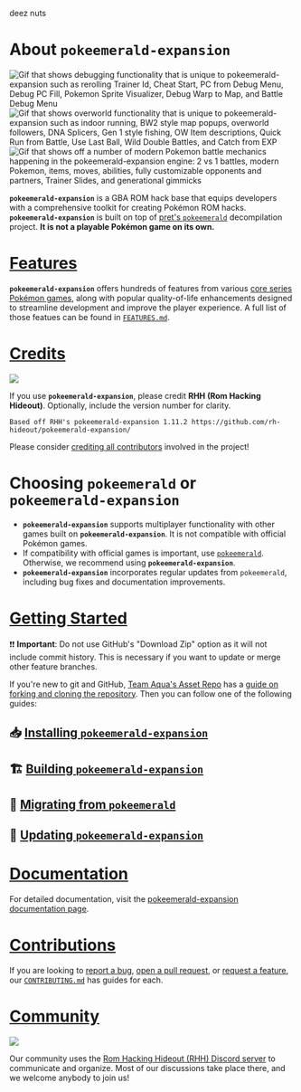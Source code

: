 deez nuts

# About `pokeemerald-expansion`

![Gif that shows debugging functionality that is unique to pokeemerald-expansion such as rerolling Trainer Id, Cheat Start, PC from Debug Menu, Debug PC Fill, Pokemon Sprite Visualizer, Debug Warp to Map, and Battle Debug Menu](https://github.com/user-attachments/assets/cf9dfbee-4c6b-4bca-8e0a-07f116ef891c) ![Gif that shows overworld functionality that is unique to pokeemerald-expansion such as indoor running, BW2 style map popups, overworld followers, DNA Splicers, Gen 1 style fishing, OW Item descriptions, Quick Run from Battle, Use Last Ball, Wild Double Battles, and Catch from EXP](https://github.com/user-attachments/assets/383af243-0904-4d41-bced-721492fbc48e) ![Gif that shows off a number of modern Pokemon battle mechanics happening in the pokeemerald-expansion engine: 2 vs 1 battles, modern Pokemon, items, moves, abilities, fully customizable opponents and partners, Trainer Slides, and generational gimmicks](https://github.com/user-attachments/assets/50c576bc-415e-4d66-a38f-ad712f3316be)

<!-- If you want to re-record or change these gifs, here are some notes that I used: https://files.catbox.moe/05001g.md -->

**`pokeemerald-expansion`** is a GBA ROM hack base that equips developers with a comprehensive toolkit for creating Pokémon ROM hacks. **`pokeemerald-expansion`** is built on top of [pret's `pokeemerald`](https://github.com/pret/pokeemerald) decompilation project. **It is not a playable Pokémon game on its own.** 

# [Features](FEATURES.md)

**`pokeemerald-expansion`** offers hundreds of features from various [core series Pokémon games](https://bulbapedia.bulbagarden.net/wiki/Core_series), along with popular quality-of-life enhancements designed to streamline development and improve the player experience. A full list of those featues can be found in [`FEATURES.md`](FEATURES.md).

# [Credits](CREDITS.md)

 [![](https://img.shields.io/github/all-contributors/rh-hideout/pokeemerald-expansion/master)](CREDITS.md)

If you use **`pokeemerald-expansion`**, please credit **RHH (Rom Hacking Hideout)**. Optionally, include the version number for clarity.

```
Based off RHH's pokeemerald-expansion 1.11.2 https://github.com/rh-hideout/pokeemerald-expansion/
```

Please consider [crediting all contributors](CREDITS.md) involved in the project!

# Choosing `pokeemerald` or **`pokeemerald-expansion`**

- **`pokeemerald-expansion`** supports multiplayer functionality with other games built on **`pokeemerald-expansion`**. It is not compatible with official Pokémon games.
- If compatibility with official games is important, use [`pokeemerald`](https://github.com/pret/pokeemerald). Otherwise, we recommend using **`pokeemerald-expansion`**.
- **`pokeemerald-expansion`** incorporates regular updates from `pokeemerald`, including bug fixes and documentation improvements.

# [Getting Started](INSTALL.md)

❗❗ **Important**: Do not use GitHub's "Download Zip" option as it will not include commit history. This is necessary if you want to update or merge other feature branches. 

If you're new to git and GitHub, [Team Aqua's Asset Repo](https://github.com/Pawkkie/Team-Aquas-Asset-Repo/) has a [guide on forking and cloning the repository](https://github.com/Pawkkie/Team-Aquas-Asset-Repo/wiki/The-Basics-of-GitHub). Then you can follow one of the following guides:

## 📥 [Installing **`pokeemerald-expansion`**](INSTALL.md)
## 🏗️ [Building **`pokeemerald-expansion`**](INSTALL.md#Building-pokeemerald-expansion)
## 🚚 [Migrating from **`pokeemerald`**](INSTALL.md#Migrating-from-pokeemerald)
## 🚀 [Updating **`pokeemerald-expansion`**](INSTALL.md#Updating-pokeemerald-expansion)

# [Documentation](https://rh-hideout.github.io/pokeemerald-expansion/)

For detailed documentation, visit the [pokeemerald-expansion documentation page](https://rh-hideout.github.io/pokeemerald-expansion/).

# [Contributions](CONTRIBUTING.md)
If you are looking to [report a bug](CONTRIBUTING.md#Bug-Report), [open a pull request](CONTRIBUTING.md#Pull-Requests), or [request a feature](CONTRIBUTING.md#Feature-Request), our [`CONTRIBUTING.md`](CONTRIBUTING.md) has guides for each.

# [Community](https://discord.gg/6CzjAG6GZk)

[![](https://dcbadge.limes.pink/api/server/6CzjAG6GZk)](https://discord.gg/6CzjAG6GZk)

Our community uses the [Rom Hacking Hideout (RHH) Discord server](https://discord.gg/6CzjAG6GZk) to communicate and organize. Most of our discussions take place there, and we welcome anybody to join us!
